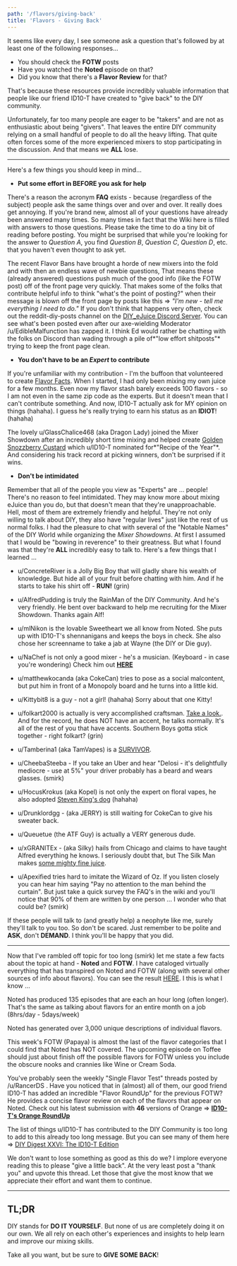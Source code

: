 ```yaml
---
path: '/flavors/giving-back'
title: 'Flavors - Giving Back'
---
```


It seems like every day, I see someone ask a question that's followed by at least one of the following responses&hellip;

- You should check the **FOTW** posts
- Have you watched the **Noted** episode on that?
- Did you know that there's a **Flavor Review** for that?

That's because these resources provide incredibly valuable information that people like our friend ID10-T have created to "give back" to the DIY community.

Unfortunately, far too many people are eager to be "takers" and are not as enthusiastic about being "givers". That leaves the entire DIY community relying on a small handful of people to do all the heavy lifting. That quite often forces some of the more experienced mixers to stop participating in the discussion. And that means we **ALL** lose.

---

Here's a few things you should keep in mind&hellip;

- **Put some effort in BEFORE you ask for help**

There's a reason the acronym **FAQ** exists - because (regardless of the subject) people ask the same things over and over and over. It really does get annoying. If you're brand new, almost all of your questions have already been answered many times. So many times in fact that the Wiki here is filled with answers to those questions. Please take the time to do a tiny bit of reading before posting. You might be surprised that while you're looking for the answer to _Question A_, you find _Question B_, _Question C_, _Question D_, etc. that you haven't even thought to ask yet.

The recent Flavor Bans have brought a horde of new mixers into the fold and with then an endless wave of newbie questions, That means these (already answered) questions push much of the good info (like the FOTW post) off of the front page very quickly. That makes some of the folks that contribute helpful info to think "what's the point of posting?" when their message is blown off the front page by posts like this =&gt; _"I'm new - tell me everything I need to do."_ If you don't think that happens very often, check out the reddit-diy-posts channel on the [DIY_eJuice Discord Server](https://discord.gg/dUsMehj). You can see what's been posted even after our axe-wielding Moderator /u/EdibleMalfunction has zapped it. I think Ed would rather be chatting with the folks on Discord than wading through a pile of*"low effort shitposts"* trying to keep the front page clean.

- **You don't have to be an _Expert_ to contribute**

If you're unfamiliar with my contribution - I'm the buffoon that volunteered to create [Flavor Facts](https://link.ejoose.org/Facts000). When I started, I had only been mixing my own juice for a few months. Even now my flavor stash barely exceeds 100 flavors - so I am not even in the same zip code as the experts. But it doesn't mean that I can't contribute something. And now, ID10-T actually ask for MY opinion on things (hahaha). I guess he's really trying to earn his status as an **IDIOT**! (hahaha)

The lovely u/GlassChalice468 (aka Dragon Lady) joined the Mixer Showdown after an incredibly short time mixing and helped create [Golden Snozzberry Custard](https://alltheflavors.com/recipes/155578#golden_snozzberry_custard_by_diy_discord) which u/ID10-T nominated for*"Recipe of the Year"*. And considering his track record at picking winners, don't be surprised if it wins.

- **Don't be intimidated**

Remember that all of the people you view as "Experts" are &hellip; people! There's no reason to feel intimidated. They may know more about mixing eJuice than you do, but that doesn't mean that they're unapproachable. Hell, most of them are extremely friendly and helpful. They're not only willing to talk about DIY, they also have "regular lives" just like the rest of us normal folks. I had the pleasure to chat with several of the "Notable Names" of the DIY World while organizing the _Mixer Showdowns_. At first I assumed that I would be "bowing in reverence" to their greatness. But what I found was that they're **ALL** incredibly easy to talk to. Here's a few things that I learned &hellip;

- u/ConcreteRiver is a Jolly Big Boy that will gladly share his wealth of knowledge. But hide all of your fruit before chatting with him. And if he starts to take his shirt off - **RUN!** (grin)

- u/AlfredPudding is truly the RainMan of the DIY Community. And he's very friendly. He bent over backward to help me recruiting for the Mixer Showdown. Thanks again Alf!

- u/mlNikon is the lovable Sweetheart we all know from Noted. She puts up with ID10-T's shennanigans and keeps the boys in check. She also chose her screenname to take a jab at Wayne (the DIY or Die guy).

- u/NaChef is not only a good mixer - he's a musician. (Keyboard - in case you're wondering) Check him out [**HERE**](https://www.youtube.com/watch?v=S_tXLEQv_aE&ytbChannel=null)

- u/matthewkocanda (aka CokeCan) tries to pose as a social malcontent, but put him in front of a Monopoly board and he turns into a little kid.

- u/Kittybit8 is a guy - not a girl! (hahaha) Sorry about that one Kitty!

- u/folkart2000 is actually is very accomplished craftsman. [Take a look.](http://www.steveabeepottery.com/). And for the record, he does NOT have an accent, he talks normally. It's all of the rest of you that have accents. Southern Boys gotta stick together - right folkart? (grin)

- u/Tamberina1 (aka TamVapes) is a [SURVIVOR](https://www.flavorah.com/featured-mixer-tam-vapes/).

- u/CheebaSteeba - If you take an Uber and hear "Delosi - it's delightfully mediocre - use at 5%" your driver probably has a beard and wears glasses. (smirk)

- u/HocusKrokus (aka Kopel) is not only the expert on floral vapes, he also adopted [Steven King's dog](https://cdn.discordapp.com/attachments/533064018743656451/573559275570331648/received_2066505626770462.png) (hahaha)

- u/Drunklordgg - (aka JERRY) is still waiting for CokeCan to give his sweater back.

- u/Queuetue (the ATF Guy) is actually a VERY generous dude.

- u/xGRANITEx - (aka Silky) hails from Chicago and claims to have taught Alfred everything he knows. I seriously doubt that, but The Silk Man makes [some mighty fine juice](https://alltheflavors.com/users/Silky?sort_order=rating&name_like=).

- u/Apexified tries hard to imitate the Wizard of Oz. If you listen closely you can hear him saying "Pay no attention to the man behind the curtain". But just take a quick survey the FAQ's in the wiki and you'll notice that 90% of them are written by one person &hellip; I wonder who that could be? (smirk)

If these people will talk to (and greatly help) a neophyte like me, surely they'll talk to you too. So don't be scared. Just remember to be polite and **ASK**, don't **DEMAND**. I think you'll be happy that you did.

---

Now that I've rambled off topic for too long (smirk) let me state a few facts about the topic at hand - **Noted** and **FOTW**. I have cataloged virtually everything that has transpired on Noted and FOTW (along with several other sources of info about flavors). You can see the result [HERE](https://link.ejoose.org/Facts000). I this is what I know &hellip;

Noted has produced 135 episodes that are each an hour long (often longer). That's the same as talking about flavors for an entire month on a job (8hrs/day - 5days/week)

Noted has generated over 3,000 unique descriptions of individual flavors.

This week's FOTW (Papaya) is almost the last of the flavor categories that I could find that Noted has NOT covered. The upcoming episode on Toffee should just about finish off the possible flavors for FOTW unless you include the obscure nooks and crannies like Wine or Cream Soda.

You've probably seen the weekly "Single Flavor Test" threads posted by /u/RancerDS . Have you noticed that in (almost) all of them, our good friend ID10-T has added an incredible "Flavor RoundUp" for the previous FOTW? He provides a concise flavor review on each of the flavors that appear on Noted. Check out his latest submission with **46** versions of Orange =&gt; [**ID10-T's Orange RoundUp**](https://www.reddit.com/r/DIY_eJuice/comments/et1f7f/single_flavor_results/fffp8z8/)

The list of things u/ID10-T has contributed to the DIY Community is too long to add to this already too long message. But you can see many of them here =&gt; [DIY Digest XXVI: The ID10-T Edition](https://www.reddit.com/r/DIY_eJuice/comments/df04h6/diy_digest_xxvi_the_id10t_edition/)

We don't want to lose something as good as this do we? I implore everyone reading this to please "give a little back". At the very least post a "thank you" and upvote this thread. Let those that give the most know that we appreciate their effort and want them to continue.

---

## TL;DR

DIY stands for **DO IT YOURSELF**. But none of us are completely doing it on our own. We all rely on each other's experiences and insights to help learn and improve our mixing skills.

Take all you want, but be sure to **GIVE SOME BACK**!
